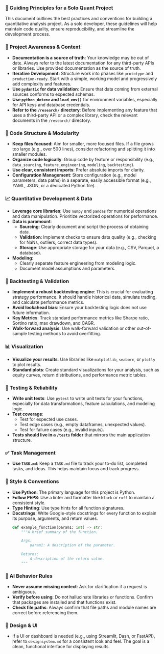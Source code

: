 ### 📝 Guiding Principles for a Solo Quant Project

This document outlines the best practices and conventions for building a quantitative analysis project. As a solo developer, these guidelines will help maintain code quality, ensure reproducibility, and streamline the development process.

### 🔄 Project Awareness & Context

- **Documentation is a source of truth**: Your knowledge may be out of date. Always refer to the latest documentation for any third-party APIs or libraries. Use provided documentation as the source of truth.
- **Iterative Development**: Structure work into phases like `prototype` and `production-ready`. Start with a simple, working model and progressively add complexity and features.
- **Use `pydantic` for data validation**: Ensure that data coming from external sources conforms to expected schemas.
- **Use `python_dotenv` and `load_env()`** for environment variables, especially for API keys and database credentials.
- **Refer to the `/research/` directory**: Before implementing any feature that uses a third-party API or a complex library, check the relevant documents in the `/research/` directory.

### 🧱 Code Structure & Modularity

- **Keep files focused**: Aim for smaller, more focused files. If a file grows too large (e.g., over 500 lines), consider refactoring and splitting it into smaller modules.
- **Organize code logically**: Group code by feature or responsibility (e.g., `data_sourcing`, `feature_engineering`, `modeling`, `backtesting`).
- **Use clear, consistent imports**: Prefer absolute imports for clarity.
- **Configuration Management**: Store configuration (e.g., model parameters, data paths) in a separate, easily accessible format (e.g., YAML, JSON, or a dedicated Python file).

### 📈 Quantitative Development & Data

- **Leverage core libraries**: Use `numpy` and `pandas` for numerical operations and data manipulation. Prioritize vectorized operations for performance.
- **Data is paramount**:
    - **Sourcing**: Clearly document and script the process of obtaining data.
    - **Validation**: Implement checks to ensure data quality (e.g., checking for NaNs, outliers, correct data types).
    - **Storage**: Use appropriate storage for your data (e.g., CSV, Parquet, a database).
- **Modeling**:
    - Clearly separate feature engineering from modeling logic.
    - Document model assumptions and parameters.

### 📜 Backtesting & Validation

- **Implement a robust backtesting engine**: This is crucial for evaluating strategy performance. It should handle historical data, simulate trading, and calculate performance metrics.
- **Avoid lookahead bias**: Ensure your backtesting logic does not use future information.
- **Key Metrics**: Track standard performance metrics like Sharpe ratio, Sortino ratio, max drawdown, and CAGR.
- **Walk-forward analysis**: Use walk-forward validation or other out-of-sample testing methods to avoid overfitting.

### 📊 Visualization

- **Visualize your results**: Use libraries like `matplotlib`, `seaborn`, or `plotly` to plot results.
- **Standard plots**: Create standard visualizations for your analysis, such as equity curves, return distributions, and performance metric tables.

### 🧪 Testing & Reliability

- **Write unit tests**: Use `pytest` to write unit tests for your functions, especially for data transformations, feature calculations, and modeling logic.
- **Test coverage**:
    - Test for expected use cases.
    - Test edge cases (e.g., empty dataframes, unexpected values).
    - Test for failure cases (e.g., invalid inputs).
- **Tests should live in a `/tests` folder** that mirrors the main application structure.

### ✅ Task Management

- **Use `TASK.md`**: Keep a `TASK.md` file to track your to-do list, completed tasks, and ideas. This helps maintain focus and track progress.

### 📎 Style & Conventions

- **Use Python**: The primary language for this project is Python.
- **Follow PEP8**: Use a linter and formatter like `black` or `ruff` to maintain a consistent style.
- **Type Hinting**: Use type hints for all function signatures.
- **Docstrings**: Write Google-style docstrings for every function to explain its purpose, arguments, and return values.
  ```python
  def example_function(param1: int) -> str:
      """A brief summary of the function.

      Args:
          param1: A description of the parameter.

      Returns:
          A description of the return value.
      """
  ```

### 🧠 AI Behavior Rules

- **Never assume missing context**: Ask for clarification if a request is ambiguous.
- **Verify before using**: Do not hallucinate libraries or functions. Confirm that packages are installed and that functions exist.
- **Check file paths**: Always confirm that file paths and module names are correct before referencing them.

### 🎨 Design & UI

- If a UI or dashboard is needed (e.g., using Streamlit, Dash, or FastAPI), refer to `designsystem.md` for a consistent look and feel. The goal is a clean, functional interface for displaying results.
